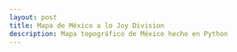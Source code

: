 ```yaml
---
layout: post
title: Mapa de México a lo Joy Division
description: Mapa topográfico de México hecho en Python
---
```


<script type="text/javascript" src="/scripts/pts.min.js"></script>
<script type="text/javascript" src="/scripts/test.js"></script>
